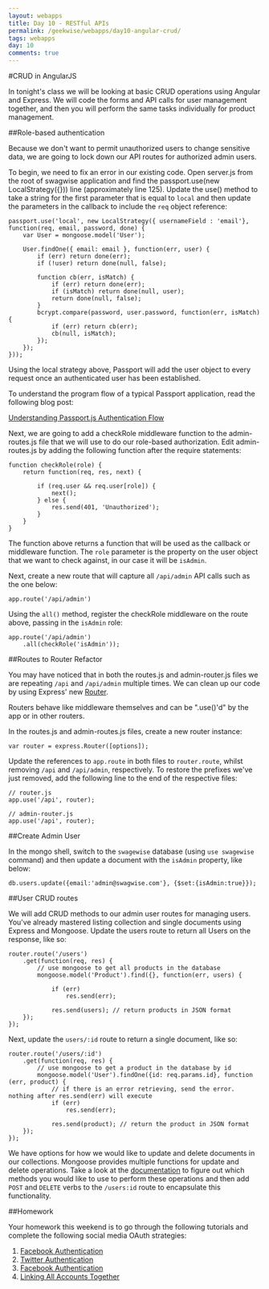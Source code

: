 ```yaml
---
layout: webapps
title: Day 10 - RESTful APIs
permalink: /geekwise/webapps/day10-angular-crud/
tags: webapps
day: 10
comments: true
---
```


#CRUD in AngularJS

In tonight's class we will be looking at basic CRUD operations using Angular and Express. We will code the forms and API calls for user management together, and then you will perform the same tasks individually for product management.

##Role-based authentication

Because we don't want to permit unauthorized users to change sensitive data, we are going to lock down our API routes for authorized admin users.

To begin, we need to fix an error in our existing code. Open server.js from the root of swagwise application and find the passport.use(new LocalStrategy({})) line (approximately line 125). Update the use() method to take a string for the first parameter that is equal to `local` and then update the parameters in the callback to include the `req` object reference:

    passport.use('local', new LocalStrategy({ usernameField : 'email'}, function(req, email, password, done) {
        var User = mongoose.model('User');
    
        User.findOne({ email: email }, function(err, user) {
            if (err) return done(err);
            if (!user) return done(null, false);
    
            function cb(err, isMatch) {
                if (err) return done(err);
                if (isMatch) return done(null, user);
                return done(null, false);
            }
            bcrypt.compare(password, user.password, function(err, isMatch) {
                if (err) return cb(err);
                cb(null, isMatch);
            });
        });
    }));

Using the local strategy above, Passport will add the user object to every request once an authenticated user has been established.

To understand the program flow of a typical Passport application, read the following blog post:

[Understanding Passport.js Authentication Flow](http://toon.io/understanding-passportjs-authentication-flow/)

Next, we are going to add a checkRole middleware function to the admin-routes.js file that we will use to do our role-based authorization. Edit admin-routes.js by adding the following function after the require statements:

    function checkRole(role) {
		return function(req, res, next) {

			if (req.user && req.user[role]) {
				next();
			} else {
				res.send(401, 'Unauthorized');
			}
		}
	}
	
The function above returns a function that will be used as the callback or middleware function. The `role` parameter is the property on the user object that we want to check against, in our case it will be `isAdmin`.

Next, create a new route that will capture all `/api/admin` API calls such as the one below:

    app.route('/api/admin')
    
Using the `all()` method, register the checkRole middleware on the route above, passing in the `isAdmin` role:

    app.route('/api/admin')
        .all(checkRole('isAdmin'));
        
##Routes to Router Refactor

You may have noticed that in both the routes.js and admin-router.js files we are repeating `/api` and `/api/admin` multiple times. We can clean up our code by using Express' new [Router](http://expressjs.com/4x/api.html#router).

Routers behave like middleware themselves and can be ".use()'d" by the app or in other routers.

In the routes.js and admin-routes.js files, create a new router instance:

    var router = express.Router([options]);
    
Update the references to `app.route` in both files to `router.route`, whilst removing `/api` and `/api/admin`, respectively. To restore the prefixes we've just removed, add the following line to the end of the respective files:

    // router.js
    app.use('/api', router);
    
    // admin-router.js
    app.use('/api', router);
    
##Create Admin User

In the mongo shell, switch to the `swagewise` database (using `use swagewise` command) and then update a document with the `isAdmin` property, like below:

    db.users.update({email:'admin@swagwise.com'}, {$set:{isAdmin:true}});
    
##User CRUD routes
 
We will add CRUD methods to our admin user routes for managing users. You've already mastered listing collection and single documents using Express and Mongoose. Update the users route to return all Users on the response, like so:

    router.route('/users')
        .get(function(req, res) {
            // use mongoose to get all products in the database
            mongoose.model('Product').find({}, function(err, users) {
    
                if (err)
                    res.send(err);
    
                res.send(users); // return products in JSON format
		});
	});
	
Next, update the `users/:id` route to return a single document, like so:
	
	router.route('/users/:id')
	    .get(function(req, res) {
            // use mongoose to get a product in the database by id
            mongoose.model('User').findOne({id: req.params.id}, function (err, product) {
                // if there is an error retrieving, send the error. nothing after res.send(err) will execute
                if (err)
                    res.send(err);
    
                res.send(product); // return the product in JSON format
        });
    });
    
We have options for how we would like to update and delete documents in our collections. Mongoose provides multiple functions for update and delete operations. Take a look at the [documentation](http://mongoosejs.com/docs/api.html#model_Model) to figure out which methods you would like to use to perform these operations and then add `POST` and `DELETE` verbs to the `/users:id` route to encapsulate this functionality.

##Homework

Your homework this weekend is to go through the following tutorials and complete the following social media OAuth strategies:

1. [Facebook Authentication](http://scotch.io/tutorials/javascript/easy-node-authentication-facebook)
2. [Twitter Authentication](http://scotch.io/tutorials/javascript/easy-node-authentication-twitter)
3. [Facebook Authentication](http://scotch.io/tutorials/javascript/easy-node-authentication-google)
4. [Linking All Accounts Together](http://scotch.io/tutorials/javascript/easy-node-authentication-linking-all-accounts-together)
